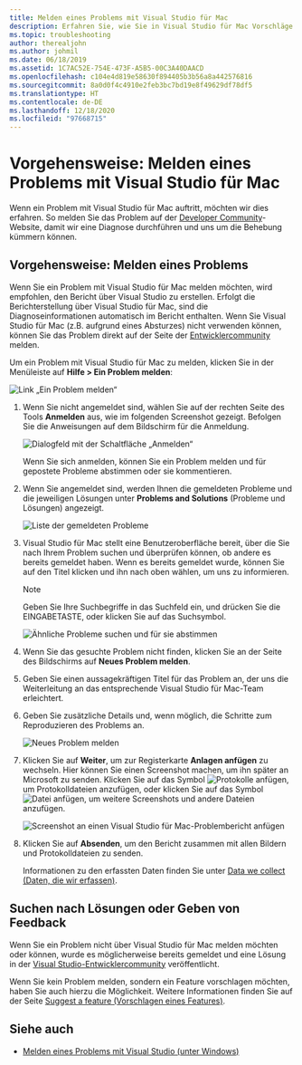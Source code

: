 ```yaml
---
title: Melden eines Problems mit Visual Studio für Mac
description: Erfahren Sie, wie Sie in Visual Studio für Mac Vorschläge machen oder Probleme melden.
ms.topic: troubleshooting
author: therealjohn
ms.author: johmil
ms.date: 06/18/2019
ms.assetid: 1C7AC52E-754E-473F-A5B5-00C3A40DAACD
ms.openlocfilehash: c104e4d819e58630f894405b3b56a8a442576816
ms.sourcegitcommit: 8a0d0f4c4910e2feb3bc7bd19e8f49629df78df5
ms.translationtype: HT
ms.contentlocale: de-DE
ms.lasthandoff: 12/18/2020
ms.locfileid: "97668715"
---
```

# <a name="how-to-report-a-problem-in-visual-studio-for-mac"></a>Vorgehensweise: Melden eines Problems mit Visual Studio für Mac

Wenn ein Problem mit Visual Studio für Mac auftritt, möchten wir dies erfahren. So melden Sie das Problem auf der [Developer Community](https://aka.ms/feedback/report?space=41)-Website, damit wir eine Diagnose durchführen und uns um die Behebung kümmern können.

## <a name="how-to-report-a-problem"></a>Vorgehensweise: Melden eines Problems

Wenn Sie ein Problem mit Visual Studio für Mac melden möchten, wird empfohlen, den Bericht über Visual Studio zu erstellen. Erfolgt die Berichterstellung über Visual Studio für Mac, sind die Diagnoseinformationen automatisch im Bericht enthalten. Wenn Sie Visual Studio für Mac (z.B. aufgrund eines Absturzes) nicht verwenden können, können Sie das Problem direkt auf der Seite der [Entwicklercommunity](https://aka.ms/feedback/report?space=41) melden.

Um ein Problem mit Visual Studio für Mac zu melden, klicken Sie in der Menüleiste auf **Hilfe > Ein Problem melden**:

![Link „Ein Problem melden“](media/report-problem-image1.png)

1. Wenn Sie nicht angemeldet sind, wählen Sie auf der rechten Seite des Tools **Anmelden** aus, wie im folgenden Screenshot gezeigt. Befolgen Sie die Anweisungen auf dem Bildschirm für die Anmeldung.

    ![Dialogfeld mit der Schaltfläche „Anmelden“](media/report-problem-image2.png)

    Wenn Sie sich anmelden, können Sie ein Problem melden und für gepostete Probleme abstimmen oder sie kommentieren.

1. Wenn Sie angemeldet sind, werden Ihnen die gemeldeten Probleme und die jeweiligen Lösungen unter **Problems and Solutions** (Probleme und Lösungen) angezeigt.

    ![Liste der gemeldeten Probleme](media/report-problem-image3.png)

1. Visual Studio für Mac stellt eine Benutzeroberfläche bereit, über die Sie nach Ihrem Problem suchen und überprüfen können, ob andere es bereits gemeldet haben. Wenn es bereits gemeldet wurde, können Sie auf den Titel klicken und ihn nach oben wählen, um uns zu informieren.
   > [!NOTE]
   > Geben Sie Ihre Suchbegriffe in das Suchfeld ein, und drücken Sie die EINGABETASTE, oder klicken Sie auf das Suchsymbol.

   ![Ähnliche Probleme suchen und für sie abstimmen](media/report-problem-image4.png)

1. Wenn Sie das gesuchte Problem nicht finden, klicken Sie an der Seite des Bildschirms auf **Neues Problem melden**.

1. Geben Sie einen aussagekräftigen Titel für das Problem an, der uns die Weiterleitung an das entsprechende Visual Studio für Mac-Team erleichtert.

1. Geben Sie zusätzliche Details und, wenn möglich, die Schritte zum Reproduzieren des Problems an.

   ![Neues Problem melden](media/report-problem-image5.png)

1. Klicken Sie auf **Weiter**, um zur Registerkarte **Anlagen anfügen** zu wechseln. Hier können Sie einen Screenshot machen, um ihn später an Microsoft zu senden. Klicken Sie auf das Symbol ![Protokolle anfügen](media/report-problem-attach-logs.png), um Protokolldateien anzufügen, oder klicken Sie auf das Symbol ![Datei anfügen](media/report-problem-attach-file.png), um weitere Screenshots und andere Dateien anzufügen.

   ![Screenshot an einen Visual Studio für Mac-Problembericht anfügen](media/report-problem-image6.png)

1. Klicken Sie auf **Absenden**, um den Bericht zusammen mit allen Bildern und Protokolldateien zu senden.

   Informationen zu den erfassten Daten finden Sie unter [Data we collect (Daten, die wir erfassen)](/visualstudio/ide/developer-community-privacy#data-we-collect).

## <a name="search-for-solutions-or-provide-feedback"></a>Suchen nach Lösungen oder Geben von Feedback

Wenn Sie ein Problem nicht über Visual Studio für Mac melden möchten oder können, wurde es möglicherweise bereits gemeldet und eine Lösung in der [Visual Studio-Entwicklercommunity](https://aka.ms/feedback/report?space=41/) veröffentlicht.

Wenn Sie kein Problem melden, sondern ein Feature vorschlagen möchten, haben Sie auch hierzu die Möglichkeit. Weitere Informationen finden Sie auf der Seite [Suggest a feature (Vorschlagen eines Features)](https://aka.ms/feedback/suggest?space=41).

## <a name="see-also"></a>Siehe auch

- [Melden eines Problems mit Visual Studio (unter Windows)](/visualstudio/ide/how-to-report-a-problem-with-visual-studio-2017)

